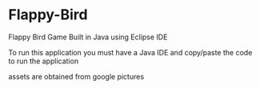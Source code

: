 # Flappy-Bird
Flappy Bird Game Built in Java using Eclipse IDE

To run this application you must have a Java IDE and copy/paste the code to run the application

assets are obtained from google pictures
